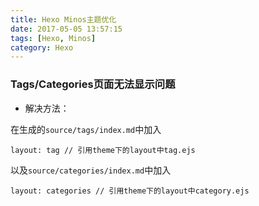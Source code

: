 ```yaml
---
title: Hexo Minos主题优化
date: 2017-05-05 13:57:15
tags: [Hexo, Minos]
category: Hexo
---
```


### Tags/Categories页面无法显示问题

- 解决方法：

在生成的`source/tags/index.md`中加入
```
layout: tag // 引用theme下的layout中tag.ejs
```
以及`source/categories/index.md`中加入
```
layout: categories // 引用theme下的layout中category.ejs
```